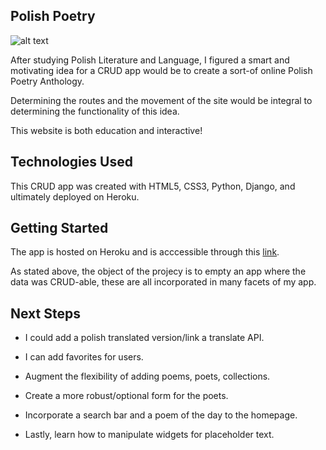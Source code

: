 ## Polish Poetry

![alt text](https://i.imgur.com/SLnDWsY.png "Home Page Screen Shot")

After studying Polish Literature and Language, I figured a smart and motivating idea for a CRUD app would be to create a sort-of online Polish Poetry Anthology.

Determining the routes and the movement of the site would be integral to determining the functionality of this idea.

This website is both education and interactive!

## Technologies Used

This CRUD app was created with HTML5, CSS3, Python, Django, and ultimately deployed on Heroku.

## Getting Started

The app is hosted on Heroku and is acccessible through this [link](https://polishpoetry.herokuapp.com/). 

As stated above, the object of the projecy is to empty an app where the data was CRUD-able, these are all incorporated in many facets of my app.

## Next Steps

* I could add a polish translated version/link a translate API.

* I can add favorites for users.

* Augment the flexibility of adding poems, poets, collections.

* Create a more robust/optional form for the poets.

* Incorporate a search bar and a poem of the day to the homepage.

* Lastly, learn how to manipulate widgets for placeholder text.

